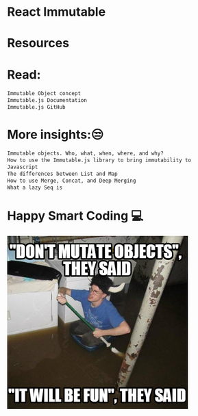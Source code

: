 # React Immutable
# Resources
# Read:
    Immutable Object concept
    Immutable.js Documentation
    Immutable.js GitHub
# More insights:😒
    Immutable objects. Who, what, when, where, and why?
    How to use the Immutable.js library to bring immutability to Javascript
    The differences between List and Map
    How to use Merge, Concat, and Deep Merging
    What a lazy Seq is
# Happy Smart Coding 💻
![imutability](image.png)
